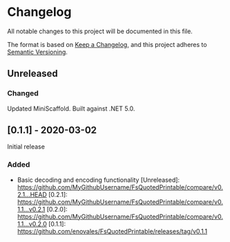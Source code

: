 # Changelog

All notable changes to this project will be documented in this file.

The format is based on [Keep a Changelog](https://keepachangelog.com/en/1.0.0/),
and this project adheres to [Semantic Versioning](https://semver.org/spec/v2.0.0.html).

## Unreleased

### Changed

Updated MiniScaffold. Built against .NET 5.0.

## [0.1.1] - 2020-03-02

Initial release

### Added
- Basic decoding and encoding functionality
[Unreleased]: https://github.com/MyGithubUsername/FsQuotedPrintable/compare/v0.2.1...HEAD
[0.2.1]: https://github.com/MyGithubUsername/FsQuotedPrintable/compare/v0.1.1...v0.2.1
[0.2.0]: https://github.com/MyGithubUsername/FsQuotedPrintable/compare/v0.1.1...v0.2.0
[0.1.1]: https://github.com/enovales/FsQuotedPrintable/releases/tag/v0.1.1
